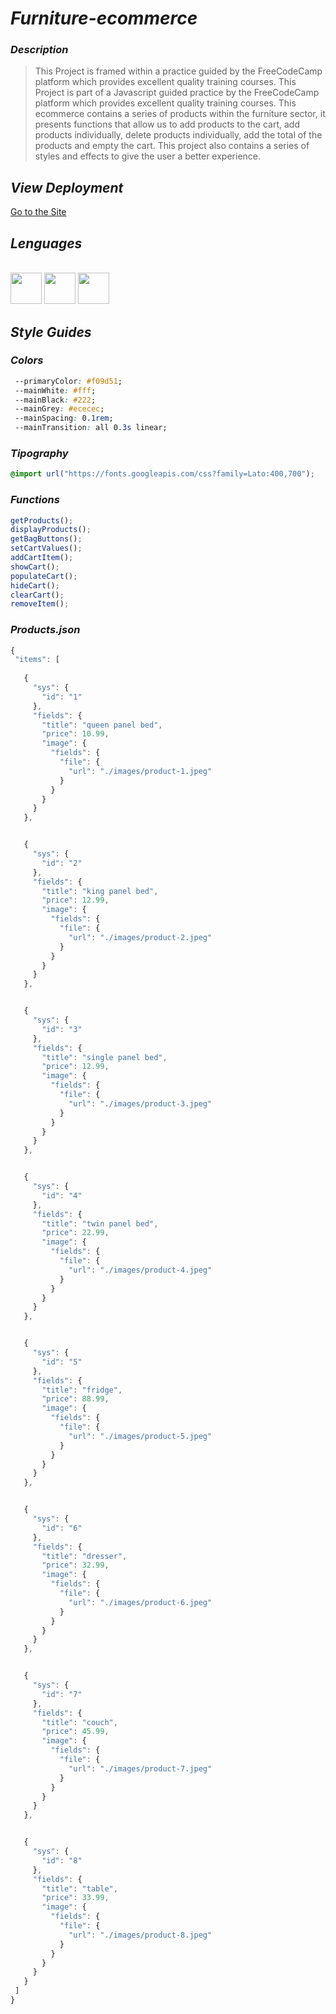 # _Furniture-ecommerce_

 ### _Description_
 >This Project is framed within a practice guided by the FreeCodeCamp platform which provides excellent quality training courses.
  This Project is part of a Javascript guided practice by the FreeCodeCamp platform which provides excellent quality training courses.
  This ecommerce contains a series of products within the furniture sector, it presents functions that allow us to add products to the cart, add products individually,     delete products individually, add the total of the products and empty the cart.
  This project also contains a series of styles and effects to give the user a better experience.

## _View Deployment_
[Go to the Site](https://fernandomoyano.github.io/Furniture-ecommerce/)


## _Lenguages_
<link rel="stylesheet" href="devicon.min.css">

<div "style=inline_block"><br>

 <img width="50px" height="50px" src="https://cdn.jsdelivr.net/gh/devicons/devicon/icons/html5/html5-original-wordmark.svg" />
 <img width="50px" height="50px" src="https://cdn.jsdelivr.net/gh/devicons/devicon/icons/css3/css3-original-wordmark.svg" />
 <img width="50px" height="50px" src="https://cdn.jsdelivr.net/gh/devicons/devicon/icons/javascript/javascript-original.svg" />
 </div>
 
 ## _Style Guides_
 
 ### _Colors_
 ``` css
  --primaryColor: #f09d51;
  --mainWhite: #fff;
  --mainBlack: #222;
  --mainGrey: #ececec;
  --mainSpacing: 0.1rem;
  --mainTransition: all 0.3s linear;
 ```
 
 ### _Tipography_
 ``` css
 @import url("https://fonts.googleapis.com/css?family=Lato:400,700");
 ```
 ### _Functions_
 ``` javascript
 getProducts();
 displayProducts();
 getBagButtons();
 setCartValues();
 addCartItem();
 showCart();
 populateCart();
 hideCart();
 clearCart();
 removeItem();
 ```
 ### _Products.json_
 ``` javascript
 {
  "items": [
    
    {
      "sys": {
        "id": "1"
      },
      "fields": {
        "title": "queen panel bed",
        "price": 10.99,
        "image": {
          "fields": {
            "file": {
              "url": "./images/product-1.jpeg"
            }
          }
        }
      }
    },


    {
      "sys": {
        "id": "2"
      },
      "fields": {
        "title": "king panel bed",
        "price": 12.99,
        "image": {
          "fields": {
            "file": {
              "url": "./images/product-2.jpeg"
            }
          }
        }
      }
    },


    {
      "sys": {
        "id": "3"
      },
      "fields": {
        "title": "single panel bed",
        "price": 12.99,
        "image": {
          "fields": {
            "file": {
              "url": "./images/product-3.jpeg"
            }
          }
        }
      }
    },


    {
      "sys": {
        "id": "4"
      },
      "fields": {
        "title": "twin panel bed",
        "price": 22.99,
        "image": {
          "fields": {
            "file": {
              "url": "./images/product-4.jpeg"
            }
          }
        }
      }
    },


    {
      "sys": {
        "id": "5"
      },
      "fields": {
        "title": "fridge",
        "price": 88.99,
        "image": {
          "fields": {
            "file": {
              "url": "./images/product-5.jpeg"
            }
          }
        }
      }
    },


    {
      "sys": {
        "id": "6"
      },
      "fields": {
        "title": "dresser",
        "price": 32.99,
        "image": {
          "fields": {
            "file": {
              "url": "./images/product-6.jpeg"
            }
          }
        }
      }
    },


    {
      "sys": {
        "id": "7"
      },
      "fields": {
        "title": "couch",
        "price": 45.99,
        "image": {
          "fields": {
            "file": {
              "url": "./images/product-7.jpeg"
            }
          }
        }
      }
    },


    {
      "sys": {
        "id": "8"
      },
      "fields": {
        "title": "table",
        "price": 33.99,
        "image": {
          "fields": {
            "file": {
              "url": "./images/product-8.jpeg"
            }
          }
        }
      }
    }
  ]
}
```
 

